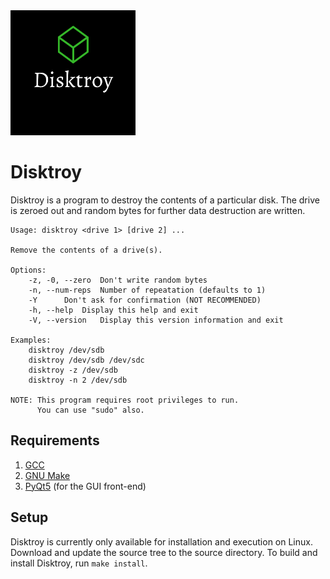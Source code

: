 <img src="img/Disktroy.png" alt="Disktroy Logo" width=200 height=200/>

# Disktroy

Disktroy is a program to destroy the contents of a particular disk. 
The drive is zeroed out and random bytes for further data destruction are written.


```
Usage: disktroy <drive 1> [drive 2] ...

Remove the contents of a drive(s).

Options:
	-z, -0, --zero	Don't write random bytes
	-n, --num-reps	Number of repeatation (defaults to 1)
	-Y		Don't ask for confirmation (NOT RECOMMENDED)
	-h, --help	Display this help and exit
	-V, --version	Display this version information and exit

Examples:
	disktroy /dev/sdb
	disktroy /dev/sdb /dev/sdc
	disktroy -z /dev/sdb
	disktroy -n 2 /dev/sdb

NOTE: This program requires root privileges to run.
      You can use "sudo" also.
```


## Requirements
1. [GCC](https://gcc.gnu.org/)
2. [GNU Make](https://www.gnu.org/software/make/)
3. [PyQt5](https://pypi.org/project/PyQt5/) (for the GUI front-end) 


## Setup

Disktroy is currently only available for installation and execution on Linux. 
Download and update the source tree to the source directory. 
To build and install Disktroy, run ```make install```.
